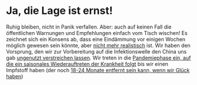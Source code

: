 # Ja, die Lage ist ernst!

Ruhig bleiben, nicht in Panik verfallen. Aber: auch auf keinen Fall die öffentlichen Warnungen und Empfehlungen einfach vom Tisch wischen! Es zeichnet sich ein Konsens ab, dass eine Eindämmung vor einigen Wochen möglich gewesen sein könnte, aber [nicht mehr realistisch](https://twitter.com/uwmnewsroom/status/1236020906956189696) ist. Wir haben den Vorsprung, den wir zur Vorbereitung auf die Infektionswelle den China uns gab [ungenutzt verstreichen lassen](https://twitter.com/florian_krammer/status/1236344865924972545).
Wir treten in die [Pandemiephase ein, auf die ein saisonales Wiederauftreten der Krankheit folgt](https://twitter.com/NAChristakis/status/1235983934187544578) 
bis wir einen Impfstoff haben (der noch [18-24 Monate entfernt sein kann, wenn wir Glück haben](https://www.politico.com/news/2020/03/05/coronavirus-trump-vaccine-rhetoric-121796?nname=playbook&nid=0000014f-1646-d88f-a1cf-5f46b7bd0000&nrid=0000014e-f0fe-dd93-ad7f-f8ff7e290000&nlid=630318))
